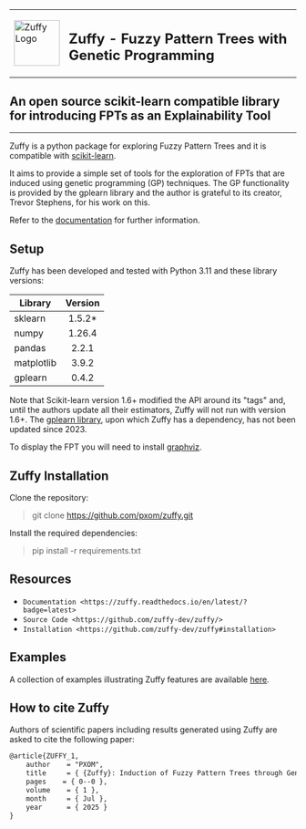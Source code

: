 <table><tr><td><img style="float:left;padding-right:0px;vertical-align:top;border:none" src="https://raw.githubusercontent.com/pxom/zuffy/master/assets/zuffy_logo_small_nb_gr.png" alt="Zuffy Logo" width="80"/></td><td><h2>Zuffy - Fuzzy Pattern Trees with Genetic Programming</h2></td></tr></table>



## An open source scikit-learn compatible library for introducing FPTs as an Explainability Tool
------------------------------------------------------------------------------------------------
<!-- 
![tests](https://github.com/scikit-learn-contrib/project-template/actions/workflows/python-app.yml/badge.svg)
[![codecov](https://codecov.io/gh/scikit-learn-contrib/project-template/graph/badge.svg?token=L0XPWwoPLw)](https://codecov.io/gh/scikit-learn-contrib/project-template)
![doc](https://github.com/scikit-learn-contrib/project-template/actions/workflows/deploy-gh-pages.yml/badge.svg)
```diff
- NOTE THAT THIS PROJECT IS UNDER DEVELOPMENT AND LIKELY TO CHANGE SIGNIFICANTLY UNTIL THE FIRST RELEASE. USE AT YOUR OWN RISK.
```
-->
Zuffy is a python package for exploring Fuzzy Pattern Trees and it is compatible with [scikit-learn](https://scikit-learn.org).

It aims to provide a simple set of tools for the exploration of FPTs that are induced using 
genetic programming (GP) techniques. The GP functionality is provided by the gplearn library
and the author is grateful to its creator, Trevor Stephens, for his work on this.

Refer to the [documentation](https://zuffy.readthedocs.io/en/latest/?badge=latest) for further information.

## Setup

Zuffy has been developed and tested with Python 3.11 and these library versions:

  Library    | Version  |
| ---------- | :------: |
| sklearn    | 1.5.2*   |
| numpy      | 1.26.4   |
| pandas     | 2.2.1    |
| matplotlib | 3.9.2    |
| gplearn    | 0.4.2    |

Note that Scikit-learn version 1.6+ modified the API around its "tags" and, until the authors update all their estimators, Zuffy will not run with version 1.6+.  The [gplearn library](https://github.com/trevorstephens/gplearn), upon which Zuffy has a dependency, has not been updated since 2023.

To display the FPT you will need to install [graphviz](https://graphviz.org/download/).


## Zuffy Installation
Clone the repository:
> git clone https://github.com/pxom/zuffy.git

Install the required dependencies:
> pip install -r requirements.txt

## Resources

- `Documentation <https://zuffy.readthedocs.io/en/latest/?badge=latest>`
- `Source Code <https://github.com/zuffy-dev/zuffy/>`
- `Installation <https://github.com/zuffy-dev/zuffy#installation>`

## Examples

A collection of examples illustrating Zuffy features are available [here](<https://github.com/pxom/zuffy/tree/master/examples>).

## How to cite Zuffy
Authors of scientific papers including results generated using Zuffy are asked to cite the following paper:

```xml
@article{ZUFFY_1, 
    author    = "PXOM",
    title     = { {Zuffy}: Induction of Fuzzy Pattern Trees through Genetic Programming },
    pages    = { 0--0 },
    volume    = { 1 },
    month     = { Jul },
    year      = { 2025 }
}
```
